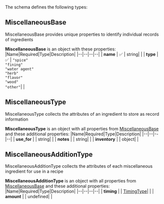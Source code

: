 The schema defines the following types:

## MiscellaneousBase 

MiscellaneousBase provides unique properties to identify individual records of ingredients

**MiscellaneousBase** is an object with these properties:
|Name|Required|Type|Description|
|--|--|--|--|
| **name** | :white_check_mark: | string|  |
| **type** | :white_check_mark: | `"spice"`<br/>`"fining"`<br/>`"water agent"`<br/>`"herb"`<br/>`"flavor"`<br/>`"wood"`<br/>`"other"`|  |

## MiscellaneousType 

MiscellaneousType collects the attributes of an ingredient to store as record information

**MiscellaneousType** is an object with all properties from [MiscellaneousBase](#miscellaneousbase) and these additional properties:
|Name|Required|Type|Description|
|--|--|--|--|
| **use_for** |  | string|  |
| **notes** |  | string|  |
| **inventory** |  | object|  |

## MiscellaneousAdditionType 

MiscellaneousAdditionType collects the attributes of each miscellaneous ingredient for use in a recipe

**MiscellaneousAdditionType** is an object with all properties from [MiscellaneousBase](#miscellaneousbase) and these additional properties:
|Name|Required|Type|Description|
|--|--|--|--|
| **timing** |  | [TimingType](timing.json.md#timingtype)|  |
| **amount** |  | undefined|  |

